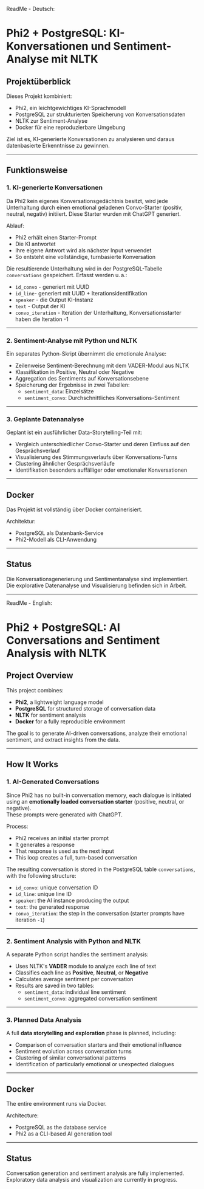 ReadMe - Deutsch:

# Phi2 + PostgreSQL: KI-Konversationen und Sentiment-Analyse mit NLTK

## Projektüberblick

Dieses Projekt kombiniert:

- Phi2, ein leichtgewichtiges KI-Sprachmodell
- PostgreSQL zur strukturierten Speicherung von Konversationsdaten
- NLTK zur Sentiment-Analyse
- Docker für eine reproduzierbare Umgebung

Ziel ist es, KI-generierte Konversationen zu analysieren und daraus datenbasierte Erkenntnisse zu gewinnen.

---

## Funktionsweise

### 1. KI-generierte Konversationen

Da Phi2 kein eigenes Konversationsgedächtnis besitzt, wird jede Unterhaltung durch einen emotional geladenen Convo-Starter (positiv, neutral, negativ) initiiert. Diese Starter wurden mit ChatGPT generiert.

Ablauf:

- Phi2 erhält einen Starter-Prompt
- Die KI antwortet
- Ihre eigene Antwort wird als nächster Input verwendet
- So entsteht eine vollständige, turnbasierte Konversation

Die resultierende Unterhaltung wird in der PostgreSQL-Tabelle `conversations` gespeichert. Erfasst werden u. a.:

- `id_convo` - generiert mit UUID
- `id_line`- generiert mit UUID + Iterationsidentifikation
- `speaker` - die Output KI-Instanz
- `text` - Output der KI
- `convo_iteration` - Iteration der Unterhaltung, Konversationsstarter haben die Iteration -1

---

### 2. Sentiment-Analyse mit Python und NLTK

Ein separates Python-Skript übernimmt die emotionale Analyse:

- Zeilenweise Sentiment-Berechnung mit dem VADER-Modul aus NLTK
- Klassifikation in Positive, Neutral oder Negative
- Aggregation des Sentiments auf Konversationsebene
- Speicherung der Ergebnisse in zwei Tabellen:
  - `sentiment_data`: Einzelsätze
  - `sentiment_convo`: Durchschnittliches Konversations-Sentiment

---

### 3. Geplante Datenanalyse

Geplant ist ein ausführlicher Data-Storytelling-Teil mit:

- Vergleich unterschiedlicher Convo-Starter und deren Einfluss auf den Gesprächsverlauf
- Visualisierung des Stimmungsverlaufs über Konversations-Turns
- Clustering ähnlicher Gesprächsverläufe
- Identifikation besonders auffälliger oder emotionaler Konversationen

---

## Docker

Das Projekt ist vollständig über Docker containerisiert.

Architektur:

- PostgreSQL als Datenbank-Service
- Phi2-Modell als CLI-Anwendung


---

## Status

Die Konversationsgenerierung und Sentimentanalyse sind implementiert.  
Die explorative Datenanalyse und Visualisierung befinden sich in Arbeit.


---



ReadMe - English:

# Phi2 + PostgreSQL: AI Conversations and Sentiment Analysis with NLTK

## Project Overview

This project combines:

- **Phi2**, a lightweight language model
- **PostgreSQL** for structured storage of conversation data
- **NLTK** for sentiment analysis
- **Docker** for a fully reproducible environment

The goal is to generate AI-driven conversations, analyze their emotional sentiment, and extract insights from the data.

---

## How It Works

### 1. AI-Generated Conversations

Since Phi2 has no built-in conversation memory, each dialogue is initiated using an **emotionally loaded conversation starter** (positive, neutral, or negative).  
These prompts were generated with ChatGPT.

Process:

- Phi2 receives an initial starter prompt
- It generates a response
- That response is used as the next input
- This loop creates a full, turn-based conversation

The resulting conversation is stored in the PostgreSQL table `conversations`, with the following structure:

- `id_convo`: unique conversation ID
- `id_line`: unique line ID
- `speaker`: the AI instance producing the output
- `text`: the generated response
- `convo_iteration`: the step in the conversation (starter prompts have iteration `-1`)

---

### 2. Sentiment Analysis with Python and NLTK

A separate Python script handles the sentiment analysis:

- Uses NLTK's **VADER** module to analyze each line of text
- Classifies each line as **Positive**, **Neutral**, or **Negative**
- Calculates average sentiment per conversation
- Results are saved in two tables:
  - `sentiment_data`: individual line sentiment
  - `sentiment_convo`: aggregated conversation sentiment

---

### 3. Planned Data Analysis

A full **data storytelling and exploration** phase is planned, including:

- Comparison of conversation starters and their emotional influence
- Sentiment evolution across conversation turns
- Clustering of similar conversational patterns
- Identification of particularly emotional or unexpected dialogues

---

## Docker

The entire environment runs via Docker.

Architecture:

- PostgreSQL as the database service
- Phi2 as a CLI-based AI generation tool

---

## Status

Conversation generation and sentiment analysis are fully implemented.  
Exploratory data analysis and visualization are currently in progress.


